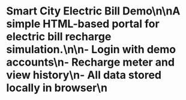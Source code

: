 # Smart City Electric Bill Demo\n\nA simple HTML-based portal for electric bill recharge simulation.\n\n- Login with demo accounts\n- Recharge meter and view history\n- All data stored locally in browser\n
